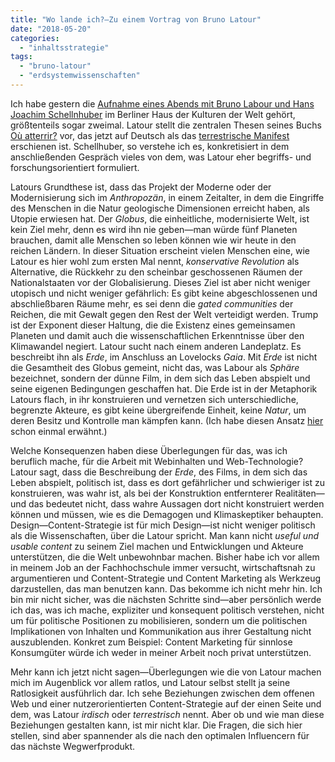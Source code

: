 ```yaml
---
title: "Wo lande ich?—Zu einem Vortrag von Bruno Latour"
date: "2018-05-20"
categories: 
  - "inhaltsstrategie"
tags: 
  - "bruno-latour"
  - "erdsystemwissenschaften"
---
```


Ich habe gestern die [Aufnahme eines Abends mit Bruno Labour und Hans Joachim Schellnhuber](https://voicerepublic.com/talks/anthropocene-lecture-bruno-latour) im Berliner Haus der Kulturen der Welt gehört, größtenteils sogar zweimal. Latour stellt die zentralen Thesen seines Buchs [Où atterrir?](http://www.editionsladecouverte.fr/catalogue/index-O___atterrir__-9782707197009.html) vor, das jetzt auf Deutsch als das [terrestrische Manifest](https://www.suhrkamp.de/buecher/das_terrestrische_manifest-bruno_latour_7362.html) erschienen ist. Schellhuber, so verstehe ich es, konkretisiert in dem anschließenden Gespräch vieles von dem, was Latour eher begriffs- und forschungsorientiert formuliert.

Latours Grundthese ist, dass das Projekt der Moderne oder der Modernisierung sich im _Anthropozän_, in einem Zeitalter, in dem die Eingriffe des Menschen in die Natur geologische Dimensionen erreicht haben, als Utopie erwiesen hat. Der _Globus_, die einheitliche, modernisierte Welt, ist kein Ziel mehr, denn es wird ihn nie geben—man würde fünf Planeten brauchen, damit alle Menschen so leben können wie wir heute in den reichen Ländern. In dieser Situation erscheint vielen Menschen eine, wie Latour es hier wohl zum ersten Mal nennt, _konservative Revolution_ als Alternative, die Rückkehr zu den scheinbar geschossenen Räumen der Nationalstaaten vor der Globalisierung. Dieses Ziel ist aber nicht weniger utopisch und nicht weniger gefährlich: Es gibt keine abgeschlossenen und abschließbaren Räume mehr, es sei denn die _gated communities_ der Reichen, die mit Gewalt gegen den Rest der Welt verteidigt werden. Trump ist der Exponent dieser Haltung, die die Existenz eines gemeinsamen Planeten und damit auch die wissenschaftlichen Erkenntnisse über den Klimawandel negiert. Latour sucht nach einem anderen Landeplatz. Es beschreibt ihn als _Erde_, im Anschluss an Lovelocks _Gaia_. Mit _Erde_ ist nicht die Gesamtheit des Globus gemeint, nicht das, was Labour als _Sphäre_ bezeichnet, sondern der dünne Film, in dem sich das Leben abspielt und seine eigenen Bedingungen geschaffen hat. Die Erde ist in der Metaphorik Latours flach, in ihr konstruieren und vernetzen sich unterschiedliche, begrenzte Akteure, es gibt keine übergreifende Einheit, keine _Natur_, um deren Besitz und Kontrolle man kämpfen kann. (Ich habe diesen Ansatz [hier](https://wittenbrink.net/lostandfound/quo-vadis-veritas-journalismus-als-content-marketing/) schon einmal erwähnt.)

Welche Konsequenzen haben diese Überlegungen für das, was ich beruflich mache, für die Arbeit mit Webinhalten und Web-Technologie? Latour sagt, dass die Beschreibung der _Erde_, des Films, in dem sich das Leben abspielt, politisch ist, dass es dort gefährlicher und schwieriger ist zu konstruieren, was wahr ist, als bei der Konstruktion entfernterer Realitäten—und das bedeutet nicht, dass wahre Aussagen dort nicht konstruiert werden können und müssen, wie es die Demagogen und Klimaskeptiker behaupten. Design—Content-Strategie ist für mich Design—ist nicht weniger politisch als die Wissenschaften, über die Latour spricht. Man kann nicht _useful und usable content_ zu seinem Ziel machen und Entwicklungen und Akteure unterstützen, die die Welt unbewohnbar machen. Bisher habe ich vor allem in meinem Job an der Fachhochschule immer versucht, wirtschaftsnah zu argumentieren und Content-Strategie und Content Marketing als Werkzeug darzustellen, das man benutzen kann. Das bekomme ich nicht mehr hin. Ich bin mir nicht sicher, was die nächsten Schritte sind—aber persönlich werde ich das, was ich mache, expliziter und konsequent politisch verstehen, nicht um für politische Positionen zu mobilisieren, sondern um die politischen Implikationen von Inhalten und Kommunikation aus ihrer Gestaltung nicht auszublenden. Konkret zum Beispiel: Content Marketing für sinnlose Konsumgüter würde ich weder in meiner Arbeit noch privat unterstützen.

Mehr kann ich jetzt nicht sagen—Überlegungen wie die von Latour machen mich im Augenblick vor allem ratlos, und Latour selbst stellt ja seine Ratlosigkeit ausführlich dar. Ich sehe Beziehungen zwischen dem offenen Web und einer nutzerorientierten Content-Strategie auf der einen Seite und dem, was Latour _irdisch_ oder _terrestrisch_ nennt. Aber ob und wie man diese Beziehungen gestalten kann, ist mir nicht klar. Die Fragen, die sich hier stellen, sind aber spannender als die nach den optimalen Influencern für das nächste Wegwerfprodukt.

